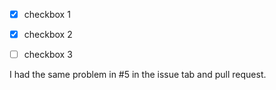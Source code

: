 * [x] checkbox 1
* [x] checkbox 2
* [ ] checkbox 3


I had the same problem in #5 in the issue tab and pull request.